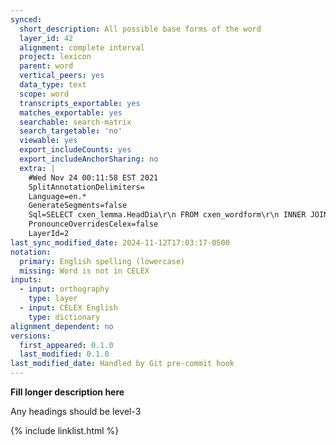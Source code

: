 ```yaml
---
synced:
  short_description: All possible base forms of the word
  layer_id: 42
  alignment: complete interval
  project: lexicon
  parent: word
  vertical_peers: yes
  data_type: text
  scope: word
  transcripts_exportable: yes
  matches_exportable: yes
  searchable: search-matrix
  search_targetable: 'no'
  viewable: yes
  export_includeCounts: yes
  export_includeAnchorSharing: no
  extra: |
    #Wed Nov 24 00:11:58 EST 2021
    SplitAnnotationDelimiters=
    Language=en.*
    GenerateSegments=false
    Sql=SELECT cxen_lemma.HeadDia\r\n FROM cxen_wordform\r\n INNER JOIN cxen_wordformortho ON cxen_wordform.IdNum \= cxen_wordformortho.IdNum\r\n INNER JOIN cxen_lemma ON cxen_wordform.IdNumLemma \= cxen_lemma.IdNumLemma\r\n WHERE cxen_wordformortho.WordDia \= ?\r\n ORDER BY cxen_lemma.Cob DESC
    PronounceOverridesCelex=false
    LayerId=2
last_sync_modified_date: 2024-11-12T17:03:17-0500
notation:
  primary: English spelling (lowercase)
  missing: Word is not in CELEX
inputs:
  - input: orthography
    type: layer
  - input: CELEX English
    type: dictionary
alignment_dependent: no
versions:
  first_appeared: 0.1.0
  last_modified: 0.1.0
last_modified_date: Handled by Git pre-commit hook
---
```


**Fill longer description here**

Any headings should be level-3


{% include linklist.html %}
